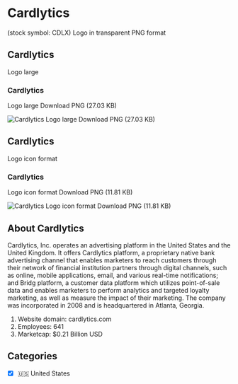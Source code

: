 # Cardlytics
 (stock symbol: CDLX) Logo in transparent PNG format

## Cardlytics
 Logo large

### Cardlytics
 Logo large Download PNG (27.03 KB)

![Cardlytics
 Logo large Download PNG (27.03 KB)](/img/orig/CDLX_BIG-75ae7216.png)

## Cardlytics
 Logo icon format

### Cardlytics
 Logo icon format Download PNG (11.81 KB)

![Cardlytics
 Logo icon format Download PNG (11.81 KB)](/img/orig/CDLX-2aad8bda.png)

## About Cardlytics


Cardlytics, Inc. operates an advertising platform in the United States and the United Kingdom. It offers Cardlytics platform, a proprietary native bank advertising channel that enables marketers to reach customers through their network of financial institution partners through digital channels, such as online, mobile applications, email, and various real-time notifications; and Bridg platform, a customer data platform which utilizes point-of-sale data and enables marketers to perform analytics and targeted loyalty marketing, as well as measure the impact of their marketing. The company was incorporated in 2008 and is headquartered in Atlanta, Georgia.

1. Website domain: cardlytics.com
2. Employees: 641
3. Marketcap: $0.21 Billion USD


## Categories
- [x] 🇺🇸 United States
